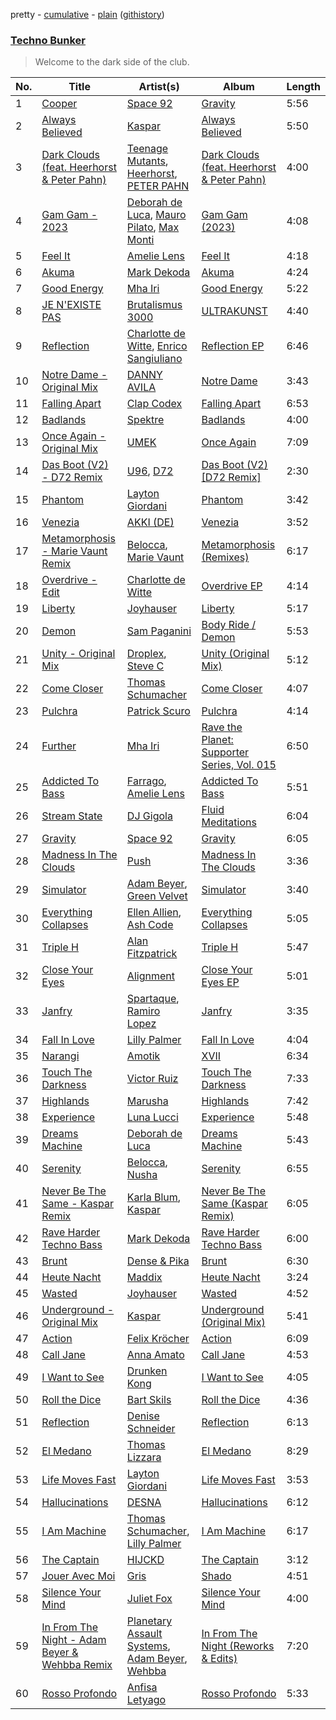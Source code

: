 pretty - [cumulative](/playlists/cumulative/Techno%20Bunker.md) - [plain](/playlists/plain/37i9dQZF1DX6J5NfMJS675) ([githistory](https://github.githistory.xyz/vitokorn/spotify-playlist-archive/blob/master/playlists/plain/37i9dQZF1DX6J5NfMJS675))

### [Techno Bunker](https://open.spotify.com/playlist/37i9dQZF1DX6J5NfMJS675)

> Welcome to the dark side of the club.

| No. | Title | Artist(s) | Album | Length |
|---|---|---|---|---|
| 1 | [Cooper](https://open.spotify.com/track/38hnYtXG45goEMLWKqQ5Il) | [Space 92](https://open.spotify.com/artist/6TVdVlY6irsNPkMHT2HkfD) | [Gravity](https://open.spotify.com/album/45hEdeNHcpC2FIvgDMlaCP) | 5:56 |
| 2 | [Always Believed](https://open.spotify.com/track/3gaIIBUh8npzwh1ObuEVdM) | [Kaspar](https://open.spotify.com/artist/679xKCdF1dBRH0gGgZfcCC) | [Always Believed](https://open.spotify.com/album/2slp7A7kwstJKJrg6hTWpu) | 5:50 |
| 3 | [Dark Clouds (feat. Heerhorst & Peter Pahn)](https://open.spotify.com/track/6PSArspq6JShGfIiE0kGWJ) | [Teenage Mutants](https://open.spotify.com/artist/3IFgjVPT8yeB4UnJCWOpZA), [Heerhorst](https://open.spotify.com/artist/4C3vrP3HDWOph3a6XSAVWR), [PETER PAHN](https://open.spotify.com/artist/4LQoXe8NEzb0WSvAhQSFbD) | [Dark Clouds (feat. Heerhorst & Peter Pahn)](https://open.spotify.com/album/33ctW2TAe9YUbXoZDlbxDa) | 4:00 |
| 4 | [Gam Gam - 2023](https://open.spotify.com/track/1mWbB1bGjvdZR3vFtaT2gL) | [Deborah de Luca](https://open.spotify.com/artist/144HzhpLjcR9k37w5Ico9B), [Mauro Pilato](https://open.spotify.com/artist/4I1iEv9ygxuMPXqbucD7MP), [Max Monti](https://open.spotify.com/artist/3H3jO2j8V6ncoQsdoLU9Sr) | [Gam Gam (2023)](https://open.spotify.com/album/5WEryFgo8eJNlHd6WGDh6r) | 4:08 |
| 5 | [Feel It](https://open.spotify.com/track/6iKLdREEci9SyzXl9JNUVk) | [Amelie Lens](https://open.spotify.com/artist/5Ho1vKl1Uz8bJlk4vbmvmf) | [Feel It](https://open.spotify.com/album/1jexRZSS5u38DkCdzcHvTz) | 4:18 |
| 6 | [Akuma](https://open.spotify.com/track/1khq5gFJaY6ztqQ92tbD3l) | [Mark Dekoda](https://open.spotify.com/artist/3FzG2HgsgPRfwpX1qSK1g8) | [Akuma](https://open.spotify.com/album/3DOUj6hNjyWupgxy7McEZl) | 4:24 |
| 7 | [Good Energy](https://open.spotify.com/track/0Xy9SDulwgZhez4ybnRfuz) | [Mha Iri](https://open.spotify.com/artist/5VMXbzLVkLd4Cq4rBzx4T3) | [Good Energy](https://open.spotify.com/album/0QhvkMApI7fDSW7D1e4y1x) | 5:22 |
| 8 | [JE N'EXISTE PAS](https://open.spotify.com/track/25xqUhCDGyJejMANoigvrI) | [Brutalismus 3000](https://open.spotify.com/artist/6LtXxYMIiKSy2EGHnz1f5j) | [ULTRAKUNST](https://open.spotify.com/album/1OegF0mIizsl36EVw1y1SW) | 4:40 |
| 9 | [Reflection](https://open.spotify.com/track/21WIoAisDlLyEsRAZX35CT) | [Charlotte de Witte](https://open.spotify.com/artist/1lJhME1ZpzsEa5M0wW6Mso), [Enrico Sangiuliano](https://open.spotify.com/artist/1u7DsNFbakULvxnDGtMm90) | [Reflection EP](https://open.spotify.com/album/78bqEeos8LIGqSpTqNPNU6) | 6:46 |
| 10 | [Notre Dame - Original Mix](https://open.spotify.com/track/2XCfdXbtoqVTXxw3vIOGTo) | [DANNY AVILA](https://open.spotify.com/artist/1Xv1qZHJ1hnRlWHRTZ3uci) | [Notre Dame](https://open.spotify.com/album/7HvUdTTSn9818mPuwkHIOf) | 3:43 |
| 11 | [Falling Apart](https://open.spotify.com/track/4mw5W12hU508IjqY0ZiXCw) | [Clap Codex](https://open.spotify.com/artist/56e9JiuPAOzwsOa8TDe3xj) | [Falling Apart](https://open.spotify.com/album/015AigOaIldz8oQM931jP6) | 6:53 |
| 12 | [Badlands](https://open.spotify.com/track/6EqEtYGJnkP3BBySHscyLj) | [Spektre](https://open.spotify.com/artist/2jop7P9uKGHVtQAv59lDxT) | [Badlands](https://open.spotify.com/album/691b38mQKtfisEdhiV3kvD) | 4:00 |
| 13 | [Once Again - Original Mix](https://open.spotify.com/track/3N81FqYBsJLkPyuzHdqgUA) | [UMEK](https://open.spotify.com/artist/5Hini2nQyoglzpdKe41cZt) | [Once Again](https://open.spotify.com/album/4ErEn5Ay9peV0PHF1AmtMn) | 7:09 |
| 14 | [Das Boot (V2) - D72 Remix](https://open.spotify.com/track/31dLV0HuyoQJwuF8FiqRWj) | [U96](https://open.spotify.com/artist/0RhnKJThw36HFitqY6dYgd), [D72](https://open.spotify.com/artist/6LwMT7S1AQrvSORZshZ9gt) | [Das Boot (V2) [D72 Remix]](https://open.spotify.com/album/5lNwnHN8PftHsyjj9IXrGp) | 2:30 |
| 15 | [Phantom](https://open.spotify.com/track/4kh3BO905A2aAY17lug2eV) | [Layton Giordani](https://open.spotify.com/artist/7mC3RkNNTV6p2j9w4F8Ip4) | [Phantom](https://open.spotify.com/album/53kkvZnrWCe8HOFQGr7o3h) | 3:42 |
| 16 | [Venezia](https://open.spotify.com/track/1TjZTPkdqO3OCo7DX10a0l) | [AKKI (DE)](https://open.spotify.com/artist/0hReHYoLJG38QBwYIZ8zKs) | [Venezia](https://open.spotify.com/album/2FUWJ7gqHGihl19vdlxjuy) | 3:52 |
| 17 | [Metamorphosis - Marie Vaunt Remix](https://open.spotify.com/track/0bfeRvbX6Y7BU13QqeA7wf) | [Belocca](https://open.spotify.com/artist/3jcvzSheHd14vjraXHLGPN), [Marie Vaunt](https://open.spotify.com/artist/50KydUSYhBFGorhAgUcrL5) | [Metamorphosis (Remixes)](https://open.spotify.com/album/57pdwokXUIOHrmM272v7qk) | 6:17 |
| 18 | [Overdrive - Edit](https://open.spotify.com/track/6XmGXRgcSdCGG2u5gSmAJ9) | [Charlotte de Witte](https://open.spotify.com/artist/1lJhME1ZpzsEa5M0wW6Mso) | [Overdrive EP](https://open.spotify.com/album/6L9vJcQPmdPQC7KYAgpk3k) | 4:14 |
| 19 | [Liberty](https://open.spotify.com/track/7ACHeIO3dmqiR2NrD3oTzF) | [Joyhauser](https://open.spotify.com/artist/59a1Bp0JQfL2mGnpL0lW2Y) | [Liberty](https://open.spotify.com/album/5X3xCHpz9IYIbvbaFbRYs6) | 5:17 |
| 20 | [Demon](https://open.spotify.com/track/0gAIgza1zHlUPTNIGWAOCw) | [Sam Paganini](https://open.spotify.com/artist/50ZyjIaVHOy5Xt7FLJ7RZl) | [Body Ride / Demon](https://open.spotify.com/album/26TXuVlmcTZRN1qcuFZTsV) | 5:53 |
| 21 | [Unity - Original Mix](https://open.spotify.com/track/4lotSTi1ufPLtyfTLZ4VNF) | [Droplex](https://open.spotify.com/artist/5yePldMswAMD9fvIfRUc2o), [Steve C](https://open.spotify.com/artist/4XSkgDkwi4AQXvtO0EMGcb) | [Unity (Original Mix)](https://open.spotify.com/album/5W3X60uJ524fwrtijDUcAy) | 5:12 |
| 22 | [Come Closer](https://open.spotify.com/track/6WK7TJ53QPNZnpQBjToHBi) | [Thomas Schumacher](https://open.spotify.com/artist/7KkV7dFoGEXr4M3fpb1FgD) | [Come Closer](https://open.spotify.com/album/1BMEA1hy55rRBIjRZ4TokC) | 4:07 |
| 23 | [Pulchra](https://open.spotify.com/track/63mFPNs3UaFmBB55YiW0it) | [Patrick Scuro](https://open.spotify.com/artist/6wfL4r7ReScDTARbtSRTvB) | [Pulchra](https://open.spotify.com/album/0ihSHBFI9OEuwPg4dqyi14) | 4:14 |
| 24 | [Further](https://open.spotify.com/track/1PBh6aYwGLMhguJz9gT6wC) | [Mha Iri](https://open.spotify.com/artist/5VMXbzLVkLd4Cq4rBzx4T3) | [Rave the Planet: Supporter Series, Vol. 015](https://open.spotify.com/album/0B93hO3gTZR4RBrOVkPwKZ) | 6:50 |
| 25 | [Addicted To Bass](https://open.spotify.com/track/1eF7w0zUVRMHPrcI1hGZcp) | [Farrago](https://open.spotify.com/artist/40dlsb5MBbRdrB2hf8XnvU), [Amelie Lens](https://open.spotify.com/artist/5Ho1vKl1Uz8bJlk4vbmvmf) | [Addicted To Bass](https://open.spotify.com/album/2gb7HXKVgDTBhdlug0xnfR) | 5:51 |
| 26 | [Stream State](https://open.spotify.com/track/2rL6RiorPm6fWSEFUNX8cF) | [DJ Gigola](https://open.spotify.com/artist/7feJmqQ32fTIPKBmPXwHXf) | [Fluid Meditations](https://open.spotify.com/album/3Tb3OLF2gtWesqXDqFvEEM) | 6:04 |
| 27 | [Gravity](https://open.spotify.com/track/0VTnsXnW2kuMFlwdKSTSBy) | [Space 92](https://open.spotify.com/artist/6TVdVlY6irsNPkMHT2HkfD) | [Gravity](https://open.spotify.com/album/45hEdeNHcpC2FIvgDMlaCP) | 6:05 |
| 28 | [Madness In The Clouds](https://open.spotify.com/track/1zaGRE1Aek6Ca7zbu40mnT) | [Push](https://open.spotify.com/artist/2Xy6YLSsHR6TdBUFm5bnLR) | [Madness In The Clouds](https://open.spotify.com/album/1jy3fOYTPgDDDYm2A60GQT) | 3:36 |
| 29 | [Simulator](https://open.spotify.com/track/4VosqOFgprZKZz3EeDOdMA) | [Adam Beyer](https://open.spotify.com/artist/1btv9qmIpbp7q1ixCYNdHu), [Green Velvet](https://open.spotify.com/artist/3ABaec4jjl95VqmG1iD4k2) | [Simulator](https://open.spotify.com/album/6gP0CsJDvNuJJfCjXamjFJ) | 3:40 |
| 30 | [Everything Collapses](https://open.spotify.com/track/7mjjSmrYqxucbk6W98tcE0) | [Ellen Allien](https://open.spotify.com/artist/5lsC3H1vh9YSRQckyGv0Up), [Ash Code](https://open.spotify.com/artist/5RgEBlZV41hfY0KgUDiQvy) | [Everything Collapses](https://open.spotify.com/album/564l8RYKO06QPnjdfYplq0) | 5:05 |
| 31 | [Triple H](https://open.spotify.com/track/5JyafhDS6oapE6GCQMY0SD) | [Alan Fitzpatrick](https://open.spotify.com/artist/40JyDxGqtYSowWYT2jaive) | [Triple H](https://open.spotify.com/album/6QkLYzyRekvkJJNe6y51jo) | 5:47 |
| 32 | [Close Your Eyes](https://open.spotify.com/track/5yQm4HrLdxmTEQgBN7XFnj) | [Alignment](https://open.spotify.com/artist/4eFbq5PZgW7YbtA65PP4wS) | [Close Your Eyes EP](https://open.spotify.com/album/1vdhcibrbib1EV1iLZxInF) | 5:01 |
| 33 | [Janfry](https://open.spotify.com/track/20nP0CII4RqFAJLNyyFHuW) | [Spartaque](https://open.spotify.com/artist/2OpUrUeIF1sqWHwSbMPNkB), [Ramiro Lopez](https://open.spotify.com/artist/3jYkj7h3rgKs5irWBPxjrr) | [Janfry](https://open.spotify.com/album/0plksH63rz2lCRa4Im8w13) | 3:35 |
| 34 | [Fall In Love](https://open.spotify.com/track/00yeUUrgFfxidZOWFQxDcZ) | [Lilly Palmer](https://open.spotify.com/artist/4h8IEOdrg60WM5XGyNOCVU) | [Fall In Love](https://open.spotify.com/album/4S5m723e0p5GYuRWMeo8GY) | 4:04 |
| 35 | [Narangi](https://open.spotify.com/track/2lzX1kCo8XQJ40B5cZyN9b) | [Amotik](https://open.spotify.com/artist/6EROUCmvQtSuBUkZ9nNOOO) | [XVII](https://open.spotify.com/album/3EECMU6VHbibJD1MjaJMBQ) | 6:34 |
| 36 | [Touch The Darkness](https://open.spotify.com/track/6BaQEqUuo6R1RISio9U5T3) | [Victor Ruiz](https://open.spotify.com/artist/0xgdNNa5mIbnJKp8AG8S4z) | [Touch The Darkness](https://open.spotify.com/album/4RJKnty59mAjgmslaWAGkm) | 7:33 |
| 37 | [Highlands](https://open.spotify.com/track/059LIrpxWgoaL4ugOsEWTg) | [Marusha](https://open.spotify.com/artist/50KRawTAiqdcKftFruSE9W) | [Highlands](https://open.spotify.com/album/1Zyv6JlAUo5ZFDPCNeevOF) | 7:42 |
| 38 | [Experience](https://open.spotify.com/track/6ewzsniysRplwdDRA7eNdn) | [Luna Lucci](https://open.spotify.com/artist/2YDL5wHehd2wcAC9eBKmtp) | [Experience](https://open.spotify.com/album/2mHKmSPCtMud5SwgzMNEQ1) | 5:48 |
| 39 | [Dreams Machine](https://open.spotify.com/track/5OhyqOcmZIZ9krDUJB3vNd) | [Deborah de Luca](https://open.spotify.com/artist/144HzhpLjcR9k37w5Ico9B) | [Dreams Machine](https://open.spotify.com/album/1yXT5hvV4VRpzGApGEJvbs) | 5:43 |
| 40 | [Serenity](https://open.spotify.com/track/24ODAgW6PvaHTl7QUgaoqk) | [Belocca](https://open.spotify.com/artist/3jcvzSheHd14vjraXHLGPN), [Nusha](https://open.spotify.com/artist/5jsGnMw1mnU4FfhhcXUR6Q) | [Serenity](https://open.spotify.com/album/5SBYcUgDbjQNxILy4xvhop) | 6:55 |
| 41 | [Never Be The Same - Kaspar Remix](https://open.spotify.com/track/0qJBk7XNvoIxgknQTgcppH) | [Karla Blum](https://open.spotify.com/artist/5NSpferwNVudjza91NaBjO), [Kaspar](https://open.spotify.com/artist/679xKCdF1dBRH0gGgZfcCC) | [Never Be The Same (Kaspar Remix)](https://open.spotify.com/album/4n16aENzON8YsEV27RTZ8J) | 6:05 |
| 42 | [Rave Harder Techno Bass](https://open.spotify.com/track/1tkS8yt5NwTZkqFvZMxM0F) | [Mark Dekoda](https://open.spotify.com/artist/3FzG2HgsgPRfwpX1qSK1g8) | [Rave Harder Techno Bass](https://open.spotify.com/album/0GbjMnAZAeoHabYDB4IMYe) | 6:00 |
| 43 | [Brunt](https://open.spotify.com/track/6lXm60fg9Nh0mJONXKTvxv) | [Dense & Pika](https://open.spotify.com/artist/3tlt5onLwIKTuaOAyI6ytC) | [Brunt](https://open.spotify.com/album/3SY8NzLDUQuQFbRuezNpzY) | 6:30 |
| 44 | [Heute Nacht](https://open.spotify.com/track/1eMUGMEWrvTXYWrPobq2dH) | [Maddix](https://open.spotify.com/artist/0RMeG9M8QFzss9bAbq99KA) | [Heute Nacht](https://open.spotify.com/album/3hUV4shxjzrCGFtJgBOF82) | 3:24 |
| 45 | [Wasted](https://open.spotify.com/track/5nwL8tSlpy4T6XLb0NdzVW) | [Joyhauser](https://open.spotify.com/artist/59a1Bp0JQfL2mGnpL0lW2Y) | [Wasted](https://open.spotify.com/album/62uKgZ2NsAbc6XFG2jRui0) | 4:52 |
| 46 | [Underground - Original Mix](https://open.spotify.com/track/5n6AgtEn2SSGH6ZYuZFQwE) | [Kaspar](https://open.spotify.com/artist/679xKCdF1dBRH0gGgZfcCC) | [Underground (Original Mix)](https://open.spotify.com/album/32QwA3nRlFwvewFnRkFric) | 5:41 |
| 47 | [Action](https://open.spotify.com/track/7xCFUkcVQiHiFFi6yfOJxm) | [Felix Kröcher](https://open.spotify.com/artist/6lDsCwKwjMQAmR2ueIGUGJ) | [Action](https://open.spotify.com/album/7k3IUuffIMangIYqbINKrb) | 6:09 |
| 48 | [Call Jane](https://open.spotify.com/track/2NGRFd7J0PdyDSMXvNsniW) | [Anna Amato](https://open.spotify.com/artist/244LldEKISk1ZWoBECOVcu) | [Call Jane](https://open.spotify.com/album/3SVXROaNwXao6vSnWorwgY) | 4:53 |
| 49 | [I Want to See](https://open.spotify.com/track/6sA8RRNRRZ5Ok1510vWNTy) | [Drunken Kong](https://open.spotify.com/artist/2c8K7cdY2IU2jBacPOxYqk) | [I Want to See](https://open.spotify.com/album/2kDJQphOzcayDoL4Ot1Dcg) | 4:05 |
| 50 | [Roll the Dice](https://open.spotify.com/track/4WPdis6kH2iI0a7zXpmUfW) | [Bart Skils](https://open.spotify.com/artist/6iWBjg4b4ll4jLiParnWXT) | [Roll the Dice](https://open.spotify.com/album/01gHHJybHczwlyVZqwvCSZ) | 4:36 |
| 51 | [Reflection](https://open.spotify.com/track/4prvj25xjRhb9LkXOFjGhH) | [Denise Schneider](https://open.spotify.com/artist/4SEeGhPJv9I6WQl2loHMmI) | [Reflection](https://open.spotify.com/album/2cX4zlGQSTwgL6b2ia98m6) | 6:13 |
| 52 | [El Medano](https://open.spotify.com/track/7uTLJJ0mb3LCsICzSlKrlR) | [Thomas Lizzara](https://open.spotify.com/artist/6WqAx7kpPz11g54zvpcOuU) | [El Medano](https://open.spotify.com/album/39n9hXab7m4eYvS64UN0Vz) | 8:29 |
| 53 | [Life Moves Fast](https://open.spotify.com/track/2qnLd7v8htk8uHQaoUecLs) | [Layton Giordani](https://open.spotify.com/artist/7mC3RkNNTV6p2j9w4F8Ip4) | [Life Moves Fast](https://open.spotify.com/album/0oNJfZFoypJFKQtOHAvPgW) | 3:53 |
| 54 | [Hallucinations](https://open.spotify.com/track/3yDju1wZmu083M7RHATo3g) | [DESNA](https://open.spotify.com/artist/6mjU0EJu6TLflogUHAVNeg) | [Hallucinations](https://open.spotify.com/album/0V9ZwJNkNSZB68CuJDWVxK) | 6:12 |
| 55 | [I Am Machine](https://open.spotify.com/track/7A8ec8nBw1BEwGgdSL5H90) | [Thomas Schumacher](https://open.spotify.com/artist/7KkV7dFoGEXr4M3fpb1FgD), [Lilly Palmer](https://open.spotify.com/artist/4h8IEOdrg60WM5XGyNOCVU) | [I Am Machine](https://open.spotify.com/album/3m4demyPqalmJXRsKInCKi) | 6:17 |
| 56 | [The Captain](https://open.spotify.com/track/4NGwhkwJzROYFJKNFmFHus) | [HIJCKD](https://open.spotify.com/artist/4oFuOElyTlMdZMXMQBSdVq) | [The Captain](https://open.spotify.com/album/0hc4lRGEKpOzSdd2KXZ47j) | 3:12 |
| 57 | [Jouer Avec Moi](https://open.spotify.com/track/4eqf8fb5whUuu2QNjccmpB) | [Gris](https://open.spotify.com/artist/5Ku2UgAKt2f5Sfp1OTnc6P) | [Shado](https://open.spotify.com/album/0wLx025urjfeYX31nM49bO) | 4:51 |
| 58 | [Silence Your Mind](https://open.spotify.com/track/6NLXYs1h9Dx6sk39E8m4HF) | [Juliet Fox](https://open.spotify.com/artist/7zH0EpzFgwmwpnEprtvDig) | [Silence Your Mind](https://open.spotify.com/album/77sRud3gjmLrWPYK2VTCeF) | 4:00 |
| 59 | [In From The Night - Adam Beyer & Wehbba Remix](https://open.spotify.com/track/0I7ggM44AhOpWIZCM02HtP) | [Planetary Assault Systems](https://open.spotify.com/artist/7umQgFrDu3yrchEbFfJd60), [Adam Beyer](https://open.spotify.com/artist/1btv9qmIpbp7q1ixCYNdHu), [Wehbba](https://open.spotify.com/artist/2UzAShzs3DO53bSZqvf8Ri) | [In From The Night (Reworks & Edits)](https://open.spotify.com/album/1jz8GumlTHOsApMmmSVaQH) | 7:20 |
| 60 | [Rosso Profondo](https://open.spotify.com/track/0Regj8wXZsDesHK6DrWaDg) | [Anfisa Letyago](https://open.spotify.com/artist/7icoOm5fKKPo49jVxoj1Cq) | [Rosso Profondo](https://open.spotify.com/album/5yaUSupnWkaCaVqSlbubbk) | 5:33 |
